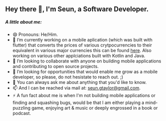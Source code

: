 ## Hey there 👋, I'm Seun, a Software Developer.

##### A little about me:
- 😄 Pronouns: He/Him.
- 🔭 I’m currently working on a mobile aplication (which was built with flutter) that converts the prices of various crytpocurrencies to their equivalent in various major currencies this can be found [here](https://play.google.com/store/apps/details?id=com.theseuntaylor.cryptoconverter). Also working on various other applciations built with Kotlin and Java.
- 👯 I’m looking to collaborate with anyone on building mobile applications and contributing to open source projects.
- 🤔 I’m looking for opportunities that would enable me grow as a mobile developer, so please, do not hesistate to reach out. ;)
- 💬 You can always ask me about anything that you'd like to know.
- 📫 And I can be reached via mail at: seun.gtaylor@gmail.com.
- ⚡ A fun fact about me is when I'm not building mobile applications or finding and squashing bugs, would be that I am either playing a mind-puzzling game, enjoying art & music or deeply engrossed in a book or podcast.
